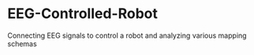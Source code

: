 # EEG-Controlled-Robot
Connecting EEG signals to control a robot and analyzing various mapping schemas
